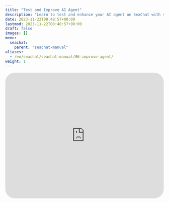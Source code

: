 ```yaml
---
title: "Test and Improve AI Agent"
description: "Learn to test and enhance your AI agent on SeaChat with video tutorial and practical tips for customer interactions."
date: 2023-11-22T08:48:57+00:00
lastmod: 2023-11-22T08:48:57+00:00
draft: false
images: []
menu:
  seachat:
    parent: "seachat-manual"
aliases:
  - /en/seachat/seachat-manual/06-improve-agent/
weight: 1
---
```


  <iframe width="100%" height="400" src="https://www.youtube.com/embed/kKN9t4F3j_8?list=PL8K7_LTqly44LeOocjDOpXH0svonxa0T0" title="YouTube video player" frameborder="0" allow="accelerometer; autoplay; clipboard-write; encrypted-media; gyroscope; picture-in-picture; web-share" allowfullscreen style="border-radius: 30px;"></iframe>